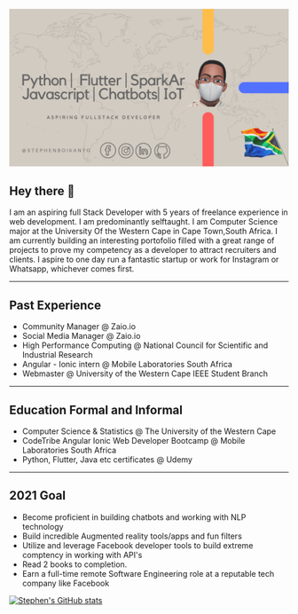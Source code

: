 ![Social banner for StephenBoikanyo](https://github.com/StephenBoikanyo/StephenBoikanyo/blob/main/assets/1.png)

## Hey there 👋

I am an aspiring full Stack Developer with 5 years of freelance experience in web development. I am predominantly selftaught. I am Computer Science major at the University Of the Western Cape in Cape Town,South Africa. I am currently building an interesting portofolio filled with a great range of projects to prove my competency as a developer to attract recruiters and clients. I aspire to one day run a fantastic startup or work for Instagram or Whatsapp, whichever comes first. 

---
## Past Experience

 * Community Manager @ Zaio.io
 * Social Media Manager @ Zaio.io
 * High Performance Computing @ National Council for Scientific and Industrial Research
 * Angular - Ionic intern @ Mobile Laboratories South Africa
 * Webmaster @ University of the Western Cape IEEE Student Branch 
 ---
## Education Formal and Informal

* Computer Science & Statistics @ The University of the Western Cape 
* CodeTribe Angular Ionic Web Developer Bootcamp @ Mobile Laboratories South Africa
* Python, Flutter, Java etc certificates @ Udemy 
---
## 2021 Goal

* Become proficient in building chatbots and working with NLP technology 
* Build incredible Augmented reality tools/apps and fun filters
* Utilize and leverage Facebook developer tools to build extreme comptency in working with API's 
* Read 2 books to completion. 
* Earn a full-time remote Software Engineering role at a reputable tech company like Facebook 

[![Stephen's  GitHub stats](https://github-readme-stats.vercel.app/api?username=StephenBoikanyo)](https://github.com/anuraghazra/github-readme-stats)
